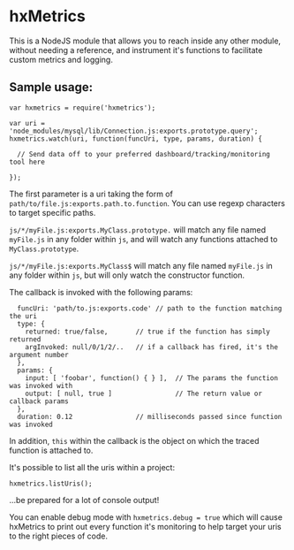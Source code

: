 # hxMetrics

This is a NodeJS module that allows you to reach inside any other module, without needing a reference, and instrument it's functions to facilitate custom metrics and logging.


## Sample usage:
```
var hxmetrics = require('hxmetrics');

var uri = 'node_modules/mysql/lib/Connection.js:exports.prototype.query';
hxmetrics.watch(uri, function(funcUri, type, params, duration) {

  // Send data off to your preferred dashboard/tracking/monitoring tool here

});
```

The first parameter is a uri taking the form of `path/to/file.js:exports.path.to.function`. You can use regexp characters to target specific paths.

`js/*/myFile.js:exports.MyClass.prototype.` will match any file named `myFile.js` in any folder within `js`, and will watch any functions attached to `MyClass.prototype`.

`js/*/myFile.js:exports.MyClass$` will match any file named `myFile.js` in any folder within `js`, but will only watch the constructor function.


The callback is invoked with the following params:
```
  funcUri: 'path/to.js:exports.code' // path to the function matching the uri
  type: {
    returned: true/false,       // true if the function has simply returned
    argInvoked: null/0/1/2/..   // if a callback has fired, it's the argument number
  },
  params: {
    input: [ 'foobar', function() { } ],  // The params the function was invoked with
    output: [ null, true ]                // The return value or callback params
  },
  duration: 0.12                // milliseconds passed since function was invoked
```
In addition, `this` within the callback is the object on which the traced function is attached to.

It's possible to list all the uris within a project:
```
hxmetrics.listUris();
```
...be prepared for a lot of console output!

You can enable debug mode with `hxmetrics.debug = true` which will cause hxMetrics to print out every function it's monitoring to help target your uris to the right pieces of code.

